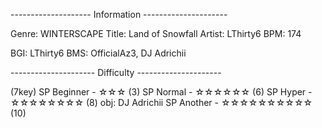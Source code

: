 -------------------- Information ---------------------

Genre: WINTERSCAPE
Title: Land of Snowfall
Artist: LThirty6
BPM: 174

BGI: LThirty6
BMS: OfficialAz3, DJ Adrichii

--------------------- Difficulty ---------------------

(7key)
SP Beginner - ☆☆☆ (3)
SP Normal - ☆☆☆☆☆☆ (6)
SP Hyper - ☆☆☆☆☆☆☆☆ (8) obj: DJ Adrichii
SP Another - ☆☆☆☆☆☆☆☆☆☆ (10)